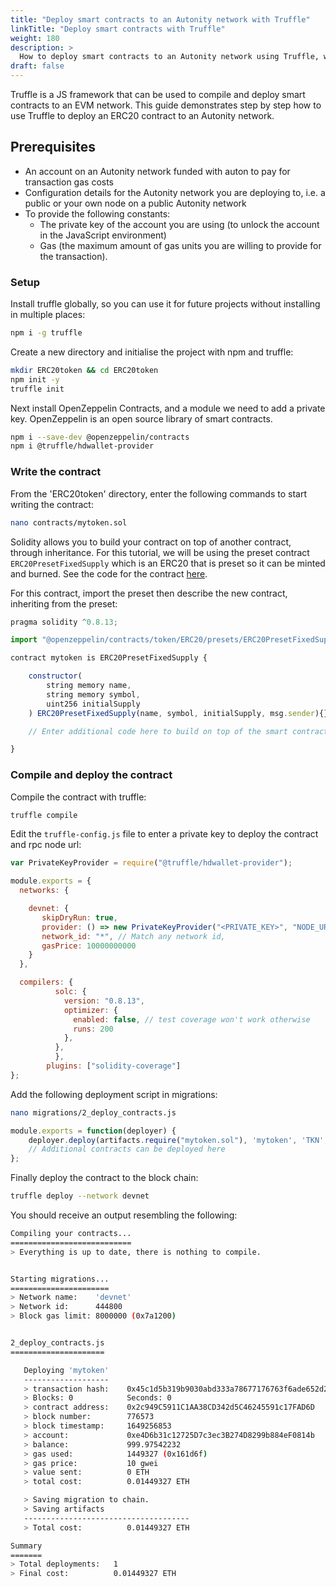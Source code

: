 ```yaml
---
title: "Deploy smart contracts to an Autonity network with Truffle"
linkTitle: "Deploy smart contracts with Truffle"
weight: 180
description: >
  How to deploy smart contracts to an Autonity network using Truffle, with an ERC20 token contract as an example
draft: false
---
```


Truffle is a JS framework that can be used to compile and deploy smart contracts to an EVM network. This guide demonstrates step by step how to use Truffle to deploy an ERC20 contract to an Autonity network.

## Prerequisites

- An account on an Autonity network funded with auton to pay for transaction gas costs
- Configuration details for the Autonity network you are deploying to, i.e. a public or your own node on a public Autonity network
- To provide the following constants:
  - The private key of the account you are using (to unlock the account in the JavaScript environment)
  - Gas (the maximum amount of gas units you are willing to provide for the transaction).


### Setup

Install truffle globally, so you can use it for future projects without installing in multiple places:

```bash
npm i -g truffle
```

Create a new directory and initialise the project with npm and truffle:

```bash
mkdir ERC20token && cd ERC20token
npm init -y
truffle init
```

Next install OpenZeppelin Contracts, and a module we need to add a private key. OpenZeppelin is an open source library of smart contracts.

```bash
npm i --save-dev @openzeppelin/contracts
npm i @truffle/hdwallet-provider
```

### Write the contract

From the 'ERC20token' directory, enter the following commands to start writing the contract:

```bash
nano contracts/mytoken.sol
```

Solidity allows you to build your contract on top of another contract, through inheritance. For this tutorial, we will be using the preset contract `ERC20PresetFixedSupply` which is an ERC20 that is preset so it can be minted and burned. See the code for the contract [here](https://github.com/OpenZeppelin/openzeppelin-contracts/blob/master/contracts/token/ERC20/presets/ERC20PresetFixedSupply.sol).

For this contract, import the preset then describe the new contract, inheriting from the preset:

```javascript
pragma solidity ^0.8.13;

import "@openzeppelin/contracts/token/ERC20/presets/ERC20PresetFixedSupply.sol";

contract mytoken is ERC20PresetFixedSupply {

    constructor(
        string memory name,
        string memory symbol,
        uint256 initialSupply
    ) ERC20PresetFixedSupply(name, symbol, initialSupply, msg.sender){}

    // Enter additional code here to build on top of the smart contract

}
```

### Compile and deploy the contract

Compile the contract with truffle:

```bash
truffle compile
```

Edit the `truffle-config.js` file to enter a private key to deploy the contract and rpc node url:

```javascript
var PrivateKeyProvider = require("@truffle/hdwallet-provider");

module.exports = {
  networks: {

    devnet: {
       skipDryRun: true,
       provider: () => new PrivateKeyProvider("<PRIVATE_KEY>", "NODE_URL"),
       network_id: "*", // Match any network id,
       gasPrice: 10000000000
    }
  },

  compilers: {
          solc: {
            version: "0.8.13",
            optimizer: {
              enabled: false, // test coverage won't work otherwise
              runs: 200
            },
          },
          },
        plugins: ["solidity-coverage"]
};

```

Add the following deployment script in migrations:

```bash
nano migrations/2_deploy_contracts.js
```

```javascript
module.exports = function(deployer) {
    deployer.deploy(artifacts.require("mytoken.sol"), 'mytoken', 'TKN', "9999999999999999999");
    // Additional contracts can be deployed here
};
```

Finally deploy the contract to the block chain:

```bash
truffle deploy --network devnet
```

You should receive an output resembling the following:

```bash
Compiling your contracts...
===========================
> Everything is up to date, there is nothing to compile.


Starting migrations...
======================
> Network name:    'devnet'
> Network id:      444800
> Block gas limit: 8000000 (0x7a1200)


2_deploy_contracts.js
=====================

   Deploying 'mytoken'
   -------------------
   > transaction hash:    0x45c1d5b319b9030abd333a78677176763f6ade652d298a73c1a79ae59be02fd2
   > Blocks: 0            Seconds: 0
   > contract address:    0x2c949C5911C1AA38CD342d5C46245591c17FAD6D
   > block number:        776573
   > block timestamp:     1649256853
   > account:             0xe4D6b31c12725D7c3ec3B274D8299b884eF0814b
   > balance:             999.97542232
   > gas used:            1449327 (0x161d6f)
   > gas price:           10 gwei
   > value sent:          0 ETH
   > total cost:          0.01449327 ETH

   > Saving migration to chain.
   > Saving artifacts
   -------------------------------------
   > Total cost:          0.01449327 ETH

Summary
=======
> Total deployments:   1
> Final cost:          0.01449327 ETH

```
